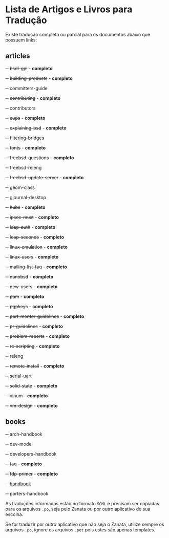 
# Lista de Artigos e Livros para Tradução

Existe tradução completa ou parcial para os documentos abaixo que possuem links:

## articles

─ ~~bsdl-gpl~~ - **completo**

─ ~~building-products~~ - **completo**

─ committers-guide

─ ~~contributing~~ - **completo**

─ contributors

─ ~~cups~~ - **completo**

─ ~~explaining-bsd~~ - **completo**

─ filtering-bridges

─ ~~fonts~~ - **completo**

─ ~~freebsd-questions~~ - **completo**

─ freebsd-releng

─ ~~freebsd-update-server~~ - **completo**

─ geom-class

─ gjournal-desktop

─ ~~hubs~~ - **completo**

─ ~~ipsec-must~~ - **completo**

─ ~~ldap-auth~~ - **completo**

─ ~~leap-seconds~~ - **completo**

─ ~~linux-emulation~~ - **completo**

─ ~~linux-users~~ - **completo**

─ ~~mailing-list-faq~~ - **completo**

─ ~~nanobsd~~ - **completo**

─ ~~new-users~~ - **completo**

─ ~~pam~~ - **completo**

─ ~~pgpkeys~~ - **completo**

─ ~~port-mentor-guidelines~~ - **completo**

─ ~~pr-guidelines~~ - **completo**

─ ~~problem-reports~~ - **completo**

─ ~~rc-scripting~~ - **completo**

─ releng

─ ~~remote-install~~ - **completo**

─ serial-uart

─ ~~solid-state~~ - **completo**

─ ~~vinum~~ - **completo**

─ ~~vm-design~~ - **completo**


## books

─ arch-handbook

─ dev-model

─ developers-handbook

─ ~~faq~~ - **completo**

─ ~~fdp-primer~~ - **completo**

─ [handbook](https://github.com/freebsd/freebsd-doc/tree/master/pt_BR.ISO8859-1/books/handbook)

─ porters-handbook


As traduções informadas estão no formato `SGML` e precisam ser copiadas para
os arquivos `.po`, seja pelo Zanata ou por outro aplicativo de sua escolha.

Se for traduzir por outro aplicativo que não seja o Zanata, utilize sempre os
arquivos `.po`, ignore os arquivos `.pot` pois estes são apenas templates.
